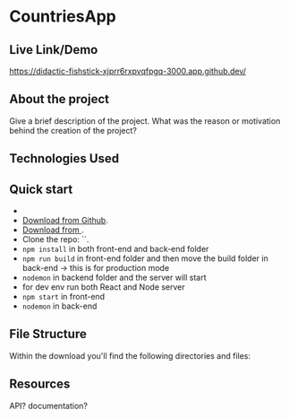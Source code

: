 # CountriesApp

## Live Link/Demo
https://didactic-fishstick-xjprr6rxpvqfpgq-3000.app.github.dev/

## About the project
Give a brief description of the project. What was the reason or motivation behind the creation of the project?
## Technologies Used

## Quick start

- 
- [Download from Github]().
- [Download from ]().
- Clone the repo: ``.
- `npm install` in both front-end and back-end folder
- `npm run build` in front-end folder and then move the build folder in back-end -> this is for production mode
- `nodemon` in backend folder and the server will start
- for dev env run both React and Node server
- `npm start` in front-end
- `nodemon` in back-end

## File Structure
Within the download you'll find the following directories and files:


## Resources
API?
documentation?
